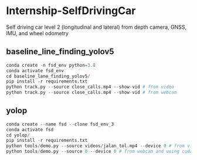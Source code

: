 # Internship-SelfDrivingCar
Self driving car level 2 (longitudinal and lateral) from depth camera, GNSS, IMU, and wheel odometry

## baseline_line_finding_yolov5
```python
conda create -n fsd_env python=3.8
conda activate fsd_env
cd baseline_lane_finding_yolov5/
pip install -r requirements.txt
python track.py --source close_calls.mp4 --show-vid # from video
python track.py --source close_calls.mp4 --show-vid # from webcam
```

## yolop
```python
conda create --name fsd --clone fsd_env_3
conda activate fsd
cd yolop/
pip install -r requirements.txt
python tools/demo.py --source videos/jalan_tol.mp4 --device 0 # from video, --device 0 is cuda
python tools/demo.py --source 0 --device 0 # from webcam and using cuda
```
